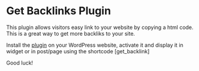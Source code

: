 
# Get Backlinks Plugin
<p>This plugin allows visitors easy link to your website by copying a html code.
This is a great way to get more backliks to your site.</p>

<p>Install the <a href="http://getbacklinksplugin.com/">plugin</a> on your WordPress website, activate it and display it in widget or in post/page using the shortcode [get_backlink]</p>

Good luck! 



